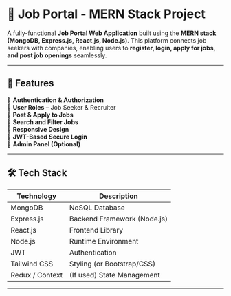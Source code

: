 # 💼 Job Portal - MERN Stack Project

A fully-functional **Job Portal Web Application** built using the **MERN stack (MongoDB, Express.js, React.js, Node.js)**. This platform connects job seekers with companies, enabling users to **register, login, apply for jobs, and post job openings** seamlessly.

---

## 🚀 Features

🔹 **Authentication & Authorization**  
🔹 **User Roles** – Job Seeker & Recruiter  
🔹 **Post & Apply to Jobs**  
🔹 **Search and Filter Jobs**  
🔹 **Responsive Design**  
🔹 **JWT-Based Secure Login**  
🔹 **Admin Panel (Optional)**

---

## 🛠️ Tech Stack

| Technology     | Description                      |
| -------------- | -------------------------------- |
| MongoDB        | NoSQL Database                   |
| Express.js     | Backend Framework (Node.js)      |
| React.js       | Frontend Library                 |
| Node.js        | Runtime Environment              |
| JWT            | Authentication                   |
| Tailwind CSS   | Styling (or Bootstrap/CSS)       |
| Redux / Context| (If used) State Management       |

---


